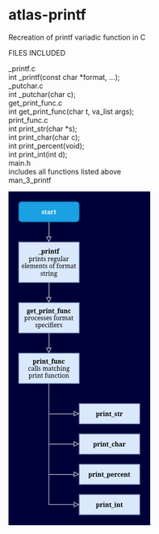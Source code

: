 # atlas-printf
Recreation of printf variadic function in C

FILES INCLUDED

_printf.c \
	int _printf(const char *format, ...); \
_putchar.c \
	int _putchar(char c); \
get_print_func.c \
	int get_print_func(char t, va_list args); \
print_func.c \
	int print_str(char *s); \
	int print_char(char c); \
	int print_percent(void); \
	int print_int(int d); \
main.h \
	includes all functions listed above \
man_3_printf

![function flowchart](./extra/_printf_flowchart.png "_printf function flowchart")
